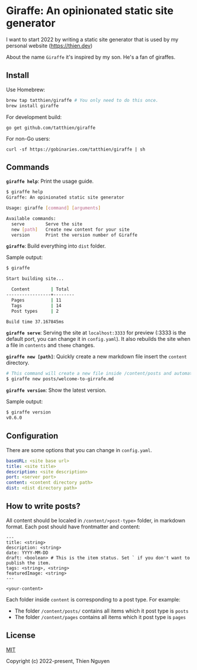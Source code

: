 # Giraffe: An opinionated static site generator

I want to start 2022 by writing a static site generator that is used by my personal website (https://thien.dev)

About the name `Giraffe` it's inspired by my son. He's a fan of giraffes.

## Install

Use Homebrew:

```bash
brew tap tatthien/giraffe # You only need to do this once.
brew install giraffe
```

For development build:

```
go get github.com/tatthien/giraffe
```

For non-Go users:

```
curl -sf https://gobinaries.com/tatthien/giraffe | sh
```

## Commands

**`giraffe help`**: Print the usage guide.

```bash
$ giraffe help
Giraffe: An opinionated static site generator

Usage: giraffe [command] [arguments]

Available commands:
  serve        Serve the site
  new [path]   Create new content for your site
  version      Print the version number of Giraffe
```

**`giraffe`**: Build everything into `dist` folder.

Sample output:

```bash
$ giraffe

Start building site...

  Content        | Total
-----------------+--------
  Pages          | 11
  Tags           | 14
  Post types     | 2

Build time 37.167845ms
```

**`giraffe serve`**: Serving the site at `localhost:3333` for preview (:3333 is the default port, you can change it in `config.yaml`). It also rebuilds the site when a file in `contents` and `theme` changes.

**`giraffe new [path]`**: Quickly create a new markdown file insert the `content` directory.

```bash
# This command will create a new file inside /content/posts and automatically set the date.
$ giraffe new posts/welcome-to-girrafe.md
```

**`giraffe version`**: Show the latest version.

Sample output:

```bash
$ giraffe version
v0.6.0
```

## Configuration

There are some options that you can change in `config.yaml`.

```yaml
baseURL: <site base url>
title: <site title>
description: <site description>
port: <server port>
content: <content directory path>
dist: <dist directory path>
```

## How to write posts?

All content should be localed in `/content/>post-type>` folder, in markdown format. Each post should have frontmatter and content:

```
---
title: <string>
description: <string>
date: YYYY-MM-DD
draft: <boolean> # This is the item status. Set ` if you don't want to publish the item.
tags: <string>, <string>
featuredImage: <string>
---

<your-content>
```

Each folder inside `content` is corresponding to a post type. For example:

- The folder `/content/posts/` contains all items which it post type is `posts`
- The folder `/content/pages` contains all items which it post type is `pages`

## License

[MIT](https://opensource.org/licenses/MIT)

Copyright (c) 2022-present, Thien Nguyen
